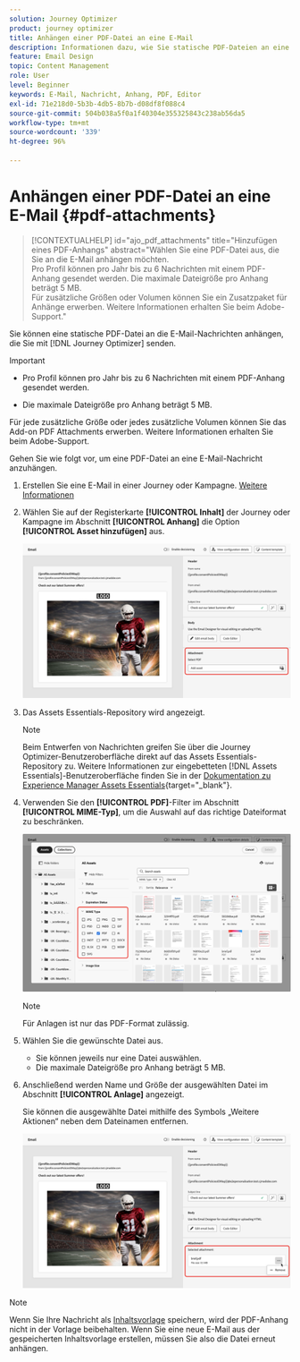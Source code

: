```yaml
---
solution: Journey Optimizer
product: journey optimizer
title: Anhängen einer PDF-Datei an eine E-Mail
description: Informationen dazu, wie Sie statische PDF-Dateien an eine E-Mail anhängen
feature: Email Design
topic: Content Management
role: User
level: Beginner
keywords: E-Mail, Nachricht, Anhang, PDF, Editor
exl-id: 71e218d0-5b3b-4db5-8b7b-d08df8f088c4
source-git-commit: 504b038a5f0a1f40304e355325843c238ab56da5
workflow-type: tm+mt
source-wordcount: '339'
ht-degree: 96%

---
```


# Anhängen einer PDF-Datei an eine E-Mail {#pdf-attachments}

>[!CONTEXTUALHELP]
>id="ajo_pdf_attachments"
>title="Hinzufügen eines PDF-Anhangs"
>abstract="Wählen Sie eine PDF-Datei aus, die Sie an die E-Mail anhängen möchten.</br>Pro Profil können pro Jahr bis zu 6 Nachrichten mit einem PDF-Anhang gesendet werden. Die maximale Dateigröße pro Anhang beträgt 5 MB.</br>Für zusätzliche Größen oder Volumen können Sie ein Zusatzpaket für Anhänge erwerben. Weitere Informationen erhalten Sie beim Adobe-Support."

Sie können eine statische PDF-Datei an die E-Mail-Nachrichten anhängen, die Sie mit [!DNL Journey Optimizer] senden.

>[!IMPORTANT]
>
>* Pro Profil können pro Jahr bis zu 6 Nachrichten mit einem PDF-Anhang gesendet werden.
>
>* Die maximale Dateigröße pro Anhang beträgt 5 MB.
>
>Für jede zusätzliche Größe oder jedes zusätzliche Volumen können Sie das Add-on PDF Attachments erwerben. Weitere Informationen erhalten Sie beim Adobe-Support.

Gehen Sie wie folgt vor, um eine PDF-Datei an eine E-Mail-Nachricht anzuhängen.

1. Erstellen Sie eine E-Mail in einer Journey oder Kampagne. [Weitere Informationen](create-email.md)

1. Wählen Sie auf der Registerkarte **[!UICONTROL Inhalt]** der Journey oder Kampagne im Abschnitt **[!UICONTROL Anhang]** die Option **[!UICONTROL Asset hinzufügen]** aus.

   ![](assets/email-select-pdf.png)

1. Das Assets Essentials-Repository wird angezeigt.

   >[!NOTE]
   >
   >Beim Entwerfen von Nachrichten greifen Sie über die Journey Optimizer-Benutzeroberfläche direkt auf das Assets Essentials-Repository zu. Weitere Informationen zur eingebetteten [!DNL Assets Essentials]-Benutzeroberfläche finden Sie in der [Dokumentation zu Experience Manager Assets Essentials](https://experienceleague.adobe.com/docs/experience-manager-assets-essentials/help/introduction.html?lang=de){target="_blank"}.

1. Verwenden Sie den **[!UICONTROL PDF]**-Filter im Abschnitt **[!UICONTROL MIME-Typ]**, um die Auswahl auf das richtige Dateiformat zu beschränken.

   ![](assets/email-assets-pdf.png)

   >[!NOTE]
   >
   >Für Anlagen ist nur das PDF-Format zulässig.

1. Wählen Sie die gewünschte Datei aus.

   * Sie können jeweils nur eine Datei auswählen.
   * Die maximale Dateigröße pro Anhang beträgt 5 MB.

1. Anschließend werden Name und Größe der ausgewählten Datei im Abschnitt **[!UICONTROL Anlage]** angezeigt.

   Sie können die ausgewählte Datei mithilfe des Symbols „Weitere Aktionen“ neben dem Dateinamen entfernen.

   ![](assets/email-remove-attachment.png)

>[!NOTE]
>
>Wenn Sie Ihre Nachricht als [Inhaltsvorlage](../content-management/create-content-templates.md) speichern, wird der PDF-Anhang nicht in der Vorlage beibehalten. Wenn Sie eine neue E-Mail aus der gespeicherten Inhaltsvorlage erstellen, müssen Sie also die Datei erneut anhängen.
